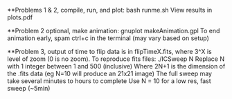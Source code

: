 **Problems 1 & 2, compile, run, and plot:
bash runme.sh
View results in plots.pdf

**Problem 2 optional, make animation:
gnuplot makeAnimation.gpl
To end animation early, spam ctrl+c in the terminal (may vary based on setup)

**Problem 3, output of time to flip data is in flipTimeX.fits, where 3^X is level of zoom (0 is no zoom). To reproduce fits files:
./ICSweep N
Replace N with 1 integer between 1 and 500 (inclusive)
Where 2N+1 is the dimension of the .fits data (eg N=10 will produce an 21x21 image)
The full sweep may take several minutes to hours to complete
Use N = 10 for a low res, fast sweep (~5min)
